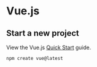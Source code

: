# Vue.js

## Start a new project

View the Vue.js [Quick Start](https://vuejs.org/guide/quick-start) guide.

```bash
npm create vue@latest
```
